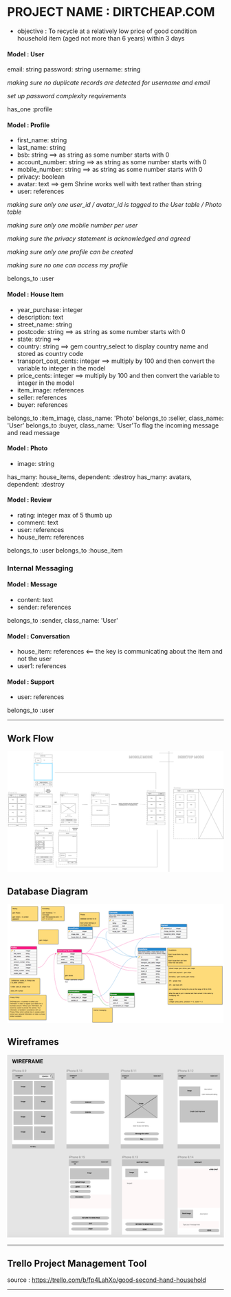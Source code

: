 # PROJECT NAME : DIRTCHEAP.COM
- objective : To recycle at a relatively low price of good condition household item (aged not more than 6 years) within 3 days

#### Model : User 
email: string
password: string
username: string

*making sure no duplicate records are detected for username and email*

*set up password complexity requirements*

has_one :profile

#### Model : Profile

- first_name: string            
- last_name: string
- bsb: string                   ==> as string as some number starts with 0
- account_number: string        ==> as string as some number starts with 0
- mobile_number: string         ==> as string as some number starts with 0
- privacy: boolean
- avatar: text                  ==> gem Shrine works well with text rather than string
- user: references

*making sure only one user_id / avatar_id is tagged to the User table / Photo table*

*making sure only one mobile number per user*

*making sure the privacy statement is acknowledged and agreed*

*making sure only one profile can be created*

*making sure no one can access my profile*

belongs_to :user

#### Model : House Item

- year_purchase: integer           
- description: text
- street_name: string
- postcode: string                  ==> as string as some number starts with 0
- state: string                     ==> 
- country: string                   ==> gem country_select to display country name and stored as country code
- transport_cost_cents: integer     ==> multiply by 100 and then convert the variable to integer in the model
- price_cents: integer              ==> multiply by 100 and then convert the variable to integer in the model
- item_image: references
- seller: references
- buyer: references

belongs_to :item_image, class_name: 'Photo'
belongs_to :seller, class_name: 'User'
belongs_to :buyer, class_name: 'User'To flag the incoming message and read message


#### Model : Photo
- image: string

has_many: house_items, dependent: :destroy
has_many: avatars, dependent: :destroy


#### Model : Review
- rating: integer               max of 5 thumb up
- comment: text
- user: references
- house_item: references

belongs_to :user
belongs_to :house_item


### **Internal Messaging**
#### Model : Message
- content: text
- sender: references

belongs_to :sender, class_name: 'User'


#### Model : Conversation
- house_item: references      <== the key is communicating about the item and not the user
- user1: references


#### Model : Support
- user: references

belongs_to :user

---

## Work Flow

![](app/assets/images/3.1-wireframe-sketch-work-flow.png)

## Database Diagram

![](app/assets/images/5-entity-relationship-diagram.png)

## Wireframes

![](app/assets/images/4-wireframe-low-fidelity.png)

---

## Trello Project Management Tool
source : https://trello.com/b/fp4LahXo/good-second-hand-household

---
